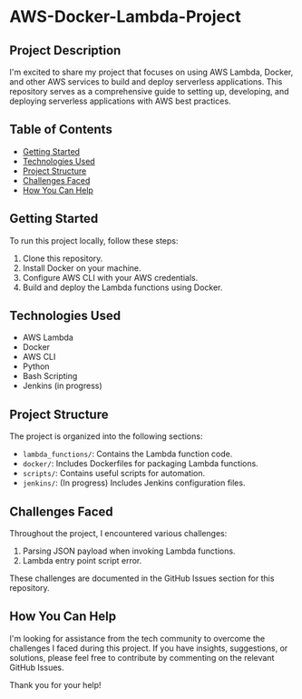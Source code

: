 # AWS-Docker-Lambda-Project

## Project Description

I'm excited to share my project that focuses on using AWS Lambda, Docker, and other AWS services to build and deploy serverless applications. This repository serves as a comprehensive guide to setting up, developing, and deploying serverless applications with AWS best practices.

## Table of Contents

- [Getting Started](#getting-started)
- [Technologies Used](#technologies-used)
- [Project Structure](#project-structure)
- [Challenges Faced](#challenges-faced)
- [How You Can Help](#how-you-can-help)

## Getting Started

To run this project locally, follow these steps:

1. Clone this repository.
2. Install Docker on your machine.
3. Configure AWS CLI with your AWS credentials.
4. Build and deploy the Lambda functions using Docker.

## Technologies Used

- AWS Lambda
- Docker
- AWS CLI
- Python
- Bash Scripting
- Jenkins (in progress)

## Project Structure

The project is organized into the following sections:

- `lambda_functions/`: Contains the Lambda function code.
- `docker/`: Includes Dockerfiles for packaging Lambda functions.
- `scripts/`: Contains useful scripts for automation.
- `jenkins/`: (In progress) Includes Jenkins configuration files.

## Challenges Faced

Throughout the project, I encountered various challenges:

1. Parsing JSON payload when invoking Lambda functions.
2. Lambda entry point script error.

These challenges are documented in the GitHub Issues section for this repository.

## How You Can Help

I'm looking for assistance from the tech community to overcome the challenges I faced during this project. If you have insights, suggestions, or solutions, please feel free to contribute by commenting on the relevant GitHub Issues.

Thank you for your help!
